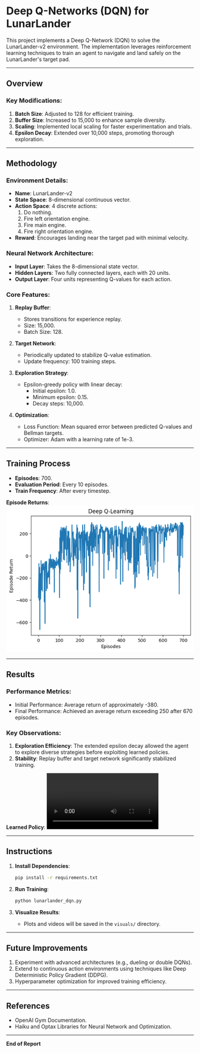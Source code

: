 # Deep Q-Networks (DQN) for LunarLander

This project implements a Deep Q-Network (DQN) to solve the LunarLander-v2 environment. The implementation leverages reinforcement learning techniques to train an agent to navigate and land safely on the LunarLander's target pad.

---

## Overview

### Key Modifications:
1. **Batch Size**: Adjusted to 128 for efficient training.
2. **Buffer Size**: Increased to 15,000 to enhance sample diversity.
3. **Scaling**: Implemented local scaling for faster experimentation and trials.
4. **Epsilon Decay**: Extended over 10,000 steps, promoting thorough exploration.

---

## Methodology

### Environment Details:
- **Name**: LunarLander-v2
- **State Space**: 8-dimensional continuous vector.
- **Action Space**: 4 discrete actions:
  1. Do nothing.
  2. Fire left orientation engine.
  3. Fire main engine.
  4. Fire right orientation engine.
- **Reward**: Encourages landing near the target pad with minimal velocity.

### Neural Network Architecture:
- **Input Layer**: Takes the 8-dimensional state vector.
- **Hidden Layers**: Two fully connected layers, each with 20 units.
- **Output Layer**: Four units representing Q-values for each action.

### Core Features:
1. **Replay Buffer**:
   - Stores transitions for experience replay.
   - Size: 15,000.
   - Batch Size: 128.

2. **Target Network**:
   - Periodically updated to stabilize Q-value estimation.
   - Update frequency: 100 training steps.

3. **Exploration Strategy**:
   - Epsilon-greedy policy with linear decay:
     - Initial epsilon: 1.0.
     - Minimum epsilon: 0.15.
     - Decay steps: 10,000.

4. **Optimization**:
   - Loss Function: Mean squared error between predicted Q-values and Bellman targets.
   - Optimizer: Adam with a learning rate of 1e-3.

---

## Training Process

- **Episodes**: 700.
- **Evaluation Period**: Every 10 episodes.
- **Train Frequency**: After every timestep.

**Episode Returns**:
![Training Performance](visuals/LunarLander-DQN.png)

---

## Results

### Performance Metrics:
- Initial Performance: Average return of approximately -380.
- Final Performance: Achieved an average return exceeding 250 after 670 episodes.

### Key Observations:
1. **Exploration Efficiency**: The extended epsilon decay allowed the agent to explore diverse strategies before exploiting learned policies.
2. **Stability**: Replay buffer and target network significantly stabilized training.

**Learned Policy**:
![Policy](visuals/LunarLander_policy.mp4)

---

## Instructions

1. **Install Dependencies**:
   ```bash
   pip install -r requirements.txt
   ```

2. **Run Training**:
   ```bash
   python lunarlander_dqn.py
   ```

3. **Visualize Results**:
   - Plots and videos will be saved in the `visuals/` directory.

---

## Future Improvements

1. Experiment with advanced architectures (e.g., dueling or double DQNs).
2. Extend to continuous action environments using techniques like Deep Deterministic Policy Gradient (DDPG).
3. Hyperparameter optimization for improved training efficiency.

---

## References
- OpenAI Gym Documentation.
- Haiku and Optax Libraries for Neural Network and Optimization.

---

**End of Report**

